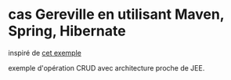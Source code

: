 # cas Gereville en utilisant Maven, Spring, Hibernate

inspiré de [cet exemple](https://www.boraji.com/spring-4-hibernate-5-jpa-2-integration-example)

exemple d'opération CRUD avec architecture proche de JEE.